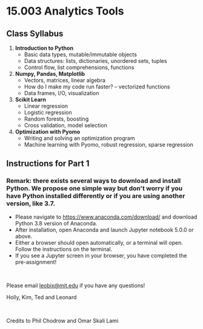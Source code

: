 # 15.003 Analytics Tools

## Class Syllabus

1. __Introduction to Python__
   - Basic data types, mutable/immutable objects
   - Data structures: lists, dictionaries, unordered sets, tuples
   - Control flow, list comprehensions, functions
1. __Numpy, Pandas, Matplotlib__
   - Vectors, matrices, linear algebra
   - How do I make my code run faster? – vectorized functions
   - Data frames, I/O, visualization
1. __Scikit Learn__
   - Linear regression
   - Logistic regression
   - Random forests, boosting
   - Cross validation, model selection
1. __Optimization with Pyomo__
   - Writing and solving an optimization program
   - Machine learning with Pyomo, robust regression, sparse regression


## Instructions for Part 1
### Remark: there exists several ways to download and install Python. We propose one simple way but don't worry if you have Python installed differently or if you are using another version, like 3.7.

- Please navigate to https://www.anaconda.com/download/ and download Python 3.8 version of Anaconda. 
- After installation, open Anaconda and launch Jupyter notebook 5.0.0 or above.
- Either a browser should open automatically, or a terminal will open. Follow the instructions on the terminal. 
- If you see a Jupyter screen in your browser, you have completed the pre-assignment!


<br />


Please email leobix@mit.edu if you have any questions!

Holly, Kim, Ted and Leonard

<br />

Credits to Phil Chodrow and Omar Skali Lami
